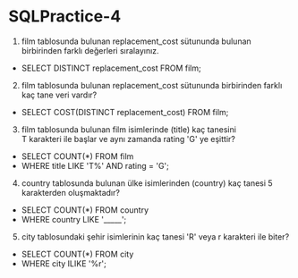 # SQLPractice-4

1. film tablosunda bulunan replacement_cost sütununda bulunan
   birbirinden farklı değerleri sıralayınız.

* SELECT  DISTINCT replacement_cost FROM film;

2. film tablosunda bulunan replacement_cost sütununda birbirinden 
   farklı kaç tane veri vardır?

* SELECT COST(DISTINCT replacement_cost) FROM film;

3. film tablosunda bulunan film isimlerinde (title) kaç tanesini  
   T karakteri ile başlar ve aynı zamanda rating 'G' ye eşittir?

* SELECT COUNT(*) FROM film
* WHERE title LIKE 'T%' AND rating = 'G';

4. country tablosunda bulunan ülke isimlerinden (country) kaç tanesi
   5 karakterden oluşmaktadır?

* SELECT COUNT(*) FROM country
* WHERE country LIKE '_____';

5. city tablosundaki şehir isimlerinin kaç tanesi 'R' veya r karakteri
   ile biter?

* SELECT COUNT(*) FROM city
* WHERE city ILIKE '%r';
